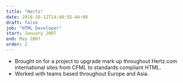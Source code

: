 ```yaml
---
title: "Hertz"
date: 2018-10-12T14:40:55-04:00
draft: false
job: "HTML Developer"
start: January 2007
end: May 2007
order: 2
---
```


* Brought on for a project to upgrade mark up throughout Hertz.com international sites from CFML to standards compliant HTML.
* Worked with teams based throughout Europe and Asia. 
